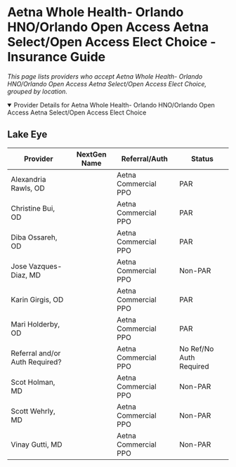 # Aetna Whole Health- Orlando HNO/Orlando Open Access Aetna Select/Open Access Elect Choice - Insurance Guide

*This page lists providers who accept Aetna Whole Health- Orlando HNO/Orlando Open Access Aetna Select/Open Access Elect Choice, grouped by location.*

<details open><summary>Provider Details for Aetna Whole Health- Orlando HNO/Orlando Open Access Aetna Select/Open Access Elect Choice</summary>

## Lake Eye 

| Provider | NextGen Name | Referral/Auth | Status |
|----------|-------------|--------------|--------|
| Alexandria Rawls, OD |  | Aetna Commercial PPO | PAR |
| Christine Bui, OD |  | Aetna Commercial PPO | PAR |
| Diba Ossareh, OD |  | Aetna Commercial PPO | PAR |
| Jose Vazques-Diaz, MD |  | Aetna Commercial PPO | Non-PAR |
| Karin Girgis, OD |  | Aetna Commercial PPO | PAR |
| Mari Holderby, OD |  | Aetna Commercial PPO | PAR |
| Referral and/or Auth Required? |  | Aetna Commercial PPO | No Ref/No Auth Required |
| Scot Holman, MD |  | Aetna Commercial PPO | Non-PAR |
| Scott Wehrly, MD |  | Aetna Commercial PPO | Non-PAR |
| Vinay Gutti, MD |  | Aetna Commercial PPO | Non-PAR |

</details>

